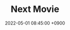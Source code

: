 ---
layout: post
title: 'Next Movie'
caption: Next JS를 이용하여 만든 Movie App
description: >
  Next JS를 이용하여 만든 Movie App
date: 2022-05-01 08:45:00 +0900
categories: [devlog, practice]  
image: 
  path: ..\assets\img\post_img\next.png
links:
  - title: Room
    url: http://jypit.github.io/nextjs-basic
sitemap: false
---